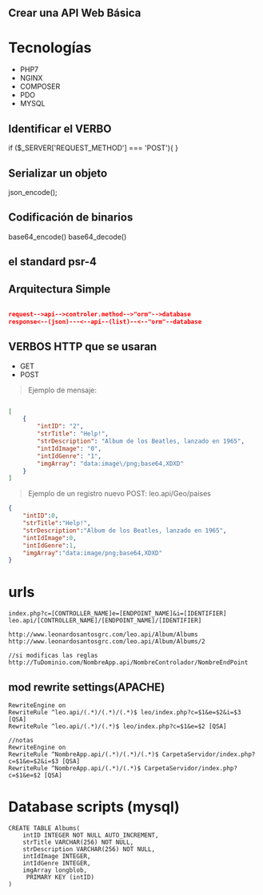 ## Crear una API Web Básica

# Tecnologías 
* PHP7
* NGINX
* COMPOSER
* PDO
* MYSQL

## Identificar el VERBO
if ($_SERVER['REQUEST_METHOD'] === 'POST'){
}

## Serializar un objeto
json_encode();

## Codificación de binarios 
base64_encode()
base64_decode()

## el standard psr-4

## Arquitectura Simple

```json

request-->api-->controler.method-->"orm"-->database
response<--(json)---<--api--(list)--<--"orm"--database

```
## VERBOS HTTP que se usaran   
* GET
* POST
> Ejemplo de mensaje:
```json

[
    {
        "intID": "2",
        "strTitle": "Help!",
        "strDescription": "Album de los Beatles, lanzado en 1965",
        "intIdImage": "0",
        "intIdGenre": "1",
        "imgArray": "data:image\/png;base64,XDXD"
    }
]
```
> Ejemplo de un registro nuevo
POST: leo.api/Geo/paises

```json
{
    "intID":0,
    "strTitle":"Help!",
    "strDescription":"Album de los Beatles, lanzado en 1965",
    "intIdImage":0,
    "intIdGenre":1,
    "imgArray":"data:image/png;base64,XDXD"
}
```

# urls
```plain
index.php?c=[CONTROLLER_NAME]e=[ENDPOINT_NAME]&i=[IDENTIFIER]
leo.api/[CONTROLLER_NAME]/[ENDPOINT_NAME]/[IDENTIFIER]

http://www.leonardosantosgrc.com/leo.api/Album/Albums
http://www.leonardosantosgrc.com/leo.api/Album/Albums/2

//si modificas las reglas
http://TuDominio.com/NombreApp.api/NombreControlador/NombreEndPoint

```
   
## mod rewrite settings(APACHE)
```plain
RewriteEngine on
RewriteRule ^leo.api/(.*)/(.*)/(.*)$ leo/index.php?c=$1&e=$2&i=$3 [QSA]
RewriteRule ^leo.api/(.*)/(.*)$ leo/index.php?c=$1&e=$2 [QSA]

//notas
RewriteEngine on
RewriteRule ^NombreApp.api/(.*)/(.*)/(.*)$ CarpetaServidor/index.php?c=$1&e=$2&i=$3 [QSA]
RewriteRule ^NombreApp.api/(.*)/(.*)$ CarpetaServidor/index.php?c=$1&e=$2 [QSA]

```

# Database scripts (mysql) 
```mysql
CREATE TABLE Albums(
    intID INTEGER NOT NULL AUTO_INCREMENT,
    strTitle VARCHAR(256) NOT NULL,
    strDescription VARCHAR(256) NOT NULL,
    intIdImage INTEGER,
    intIdGenre INTEGER,
    imgArray longblob,
     PRIMARY KEY (intID)
)
```
